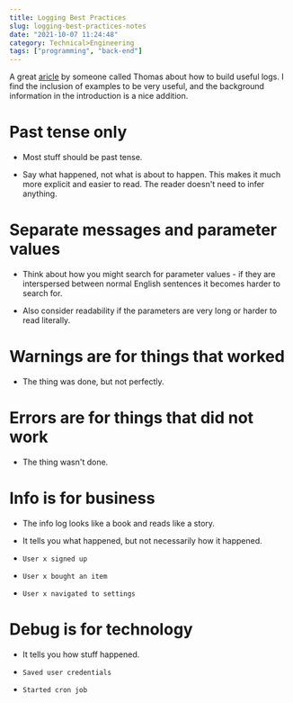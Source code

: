 ```yaml
---
title: Logging Best Practices
slug: logging-best-practices-notes
date: "2021-10-07 11:24:48"
category: Technical>Engineering
tags: ["programming", "back-end"]
---
```


<TOCInline toc={props.toc} exclude="Overview" toHeading={2} />

A great [aricle](https://tuhrig.de/my-logging-best-practices/) by someone called
Thomas about how to build useful logs. I find the inclusion of examples to be
very useful, and the background information in the introduction is a nice
addition.

# Past tense only

- Most stuff should be past tense.

- Say what happened, not what is about to happen. This makes it much more explicit and easier to read. The reader
  doesn't need to infer anything.

# Separate messages and parameter values

- Think about how you might search for parameter values - if they are
  interspersed between normal English sentences it becomes harder to search for.

- Also consider readability if the parameters are very long or harder to read
  literally.

# Warnings are for things that worked

- The thing was done, but not perfectly.

# Errors are for things that did not work

- The thing wasn't done.

# Info is for business

- The info log looks like a book and reads like a story.

- It tells you what happened, but not necessarily how it happened.

- `User x signed up`
- `User x bought an item`
- `User x navigated to settings`

# Debug is for technology

- It tells you how stuff happened.

- `Saved user credentials`
- `Started cron job`
